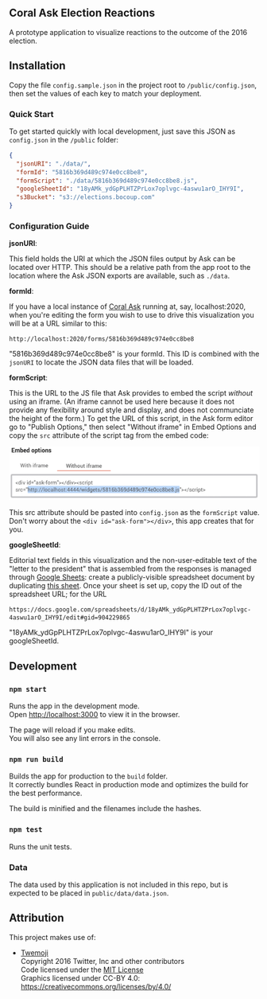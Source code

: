 ## Coral Ask Election Reactions

A prototype application to visualize reactions to the outcome of the 2016 election.

## Installation

Copy the file `config.sample.json` in the project root to `/public/config.json`, then set the values of each key to match your deployment.

### Quick Start

To get started quickly with local development, just save this JSON as `config.json` in the `/public` folder:

```json
{
  "jsonURI": "./data/",
  "formId": "5816b369d489c974e0cc8be8",
  "formScript": "./data/5816b369d489c974e0cc8be8.js",
  "googleSheetId": "18yAMk_ydGpPLHTZPrLox7oplvgc-4aswu1arO_IHY9I",
  "s3Bucket": "s3://elections.bocoup.com"
}
```

### Configuration Guide

**jsonURI**:

This field holds the URI at which the JSON files output by Ask can be located over HTTP. This should be a relative path from the app root to the location where the Ask JSON exports are available, such as `./data`.

**formId**:

If you have a local instance of [Coral Ask](https://coralproject.net/products/ask.html) running at, say, localhost:2020, when you're editing the form you wish to use to drive this visualization you will be at a URL similar to this:
```
http://localhost:2020/forms/5816b369d489c974e0cc8be8
```
"5816b369d489c974e0cc8be8" is your formId. This ID is combined with the `jsonURI` to locate the JSON data files that will be loaded.

**formScript**:

This is the URL to the JS file that Ask provides to embed the script _without_ using an iframe. (An iframe cannot be used here because it does not provide any flexibility around style and display, and does not communciate the height of the form.) To get the URL of this script, in the Ask form editor go to "Publish Options," then select "Without iframe" in Embed Options and copy the `src` attribute of the script tag from the embed code:

![Screenshot showing how the script URL may be copied from the "Without iframe" embed code within the Ask admin](docs/assets/script-url-screenshot.png)

This src attribute should be pasted into `config.json` as the `formScript` value. Don't worry about the `<div id="ask-form"></div>`, this app creates that for you.

**googleSheetId**:

Editorial text fields in this visualization and the non-user-editable text of the "letter to the president" that is assembled from the responses is managed through [Google Sheets](https://sheets.google.com): create a publicly-visible spreadsheet document by duplicating [this sheet](https://docs.google.com/spreadsheets/d/18yAMk_ydGpPLHTZPrLox7oplvgc-4aswu1arO_IHY9I/edit#gid=904229865). Once your sheet is set up, copy the ID out of the spreadsheet URL; for the URL
```
https://docs.google.com/spreadsheets/d/18yAMk_ydGpPLHTZPrLox7oplvgc-4aswu1arO_IHY9I/edit#gid=904229865
```
"18yAMk_ydGpPLHTZPrLox7oplvgc-4aswu1arO_IHY9I" is your googleSheetId.

## Development

### `npm start`

Runs the app in the development mode.<br>
Open [http://localhost:3000](http://localhost:3000) to view it in the browser.

The page will reload if you make edits.<br>
You will also see any lint errors in the console.

### `npm run build`

Builds the app for production to the `build` folder.<br>
It correctly bundles React in production mode and optimizes the build for the best performance.

The build is minified and the filenames include the hashes.

### `npm test`

Runs the unit tests.

### Data

The data used by this application is not included in this repo, but is expected to be placed in `public/data/data.json`.

## Attribution

This project makes use of:

* [Twemoji](https://github.com/twitter/twemoji) <br />
Copyright 2016 Twitter, Inc and other contributors <br />
Code licensed under the [MIT License](http://opensource.org/licenses/MIT) <br />
Graphics licensed under CC-BY 4.0: https://creativecommons.org/licenses/by/4.0/

